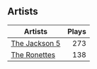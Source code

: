 ## Artists
Artists | Plays 
----- | -----: 
[The Jackson 5](/artists/the-jackson-5-35053) | 273
[The Ronettes](/artists/the-ronettes-89545) | 138


